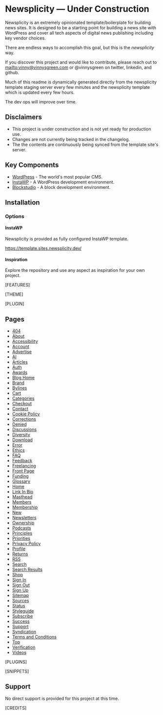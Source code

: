 # Newsplicity — Under Construction

Newsplicity is an extremely opinionated template/boilerplate for building news sites. It is designed to be a starting point for building a news site with WordPress and cover all tech aspects of digital news publishing including key vendor choices. 

There are endless ways to accomplish this goal, but this is the _newsplicity_ way.

If you discover this project and would like to contribute, please reach out to [mailto:vinny@vinnysgreen.com](vinny@vinnysgreen.com) or @vinnysgreen on twitter, linkedin, and github.

Much of this readme is dynamically generated directly from the newsplicity template staging server every few minutes and the newsplicity template which is updated every few hours.

The dev ops will improve over time.

## Disclaimers
- This project is under construction and is not yet ready for production use.
- Changes are not currently being tracked in the changelog.
- The the contents are continuously being synced from the template site's server.

## Key Components

- [WordPress](https://wordpress.org) - The world's most popular CMS.
- [InstaWP](https://instawp.io) - A WordPress development environment.
- [Blockstudio](https://blockstudio.dev) - A block development environment.

## Installation

### Options

#### InstaWP

Newsplicity is provided as fully configured InstaWP template. 

https://template.sites.newsplicity.dev/

#### Inspiration

Explore the repository and use any aspect as inspiration for your own project.

[FEATURES]

[THEME]

[PLUGIN]

## Pages
- [404](https://template.sites.newsplicity.dev/404-page)
- [About](https://template.sites.newsplicity.dev/about)
- [Accessibility](https://template.sites.newsplicity.dev/accessibility)
- [Account](https://template.sites.newsplicity.dev/account)
- [Advertise](https://template.sites.newsplicity.dev/advertise)
- [AI](https://template.sites.newsplicity.dev/ai)
- [Articles](https://template.sites.newsplicity.dev/articles)
- [Auth](https://template.sites.newsplicity.dev/auth)
- [Awards](https://template.sites.newsplicity.dev/awards)
- [Blog Home](https://template.sites.newsplicity.dev/blog-home)
- [Brand](https://template.sites.newsplicity.dev/brand)
- [Bylines](https://template.sites.newsplicity.dev/bylines)
- [Cart](https://template.sites.newsplicity.dev/cart)
- [Categories](https://template.sites.newsplicity.dev/categories)
- [Checkout](https://template.sites.newsplicity.dev/checkout)
- [Contact](https://template.sites.newsplicity.dev/contact)
- [Cookie Policy](https://template.sites.newsplicity.dev/cookies)
- [Corrections](https://template.sites.newsplicity.dev/corrections)
- [Denied](https://template.sites.newsplicity.dev/denied)
- [Discussions](https://template.sites.newsplicity.dev/discussions)
- [Diversity](https://template.sites.newsplicity.dev/diversity)
- [Download](https://template.sites.newsplicity.dev/download)
- [Error](https://template.sites.newsplicity.dev/error)
- [Ethics](https://template.sites.newsplicity.dev/ethics)
- [FAQ](https://template.sites.newsplicity.dev/faq)
- [Feedback](https://template.sites.newsplicity.dev/feedback)
- [Freelancing](https://template.sites.newsplicity.dev/freelancing)
- [Front Page](https://template.sites.newsplicity.dev/front-page)
- [Funding](https://template.sites.newsplicity.dev/funding)
- [Glossary](https://template.sites.newsplicity.dev/glossary)
- [Home](https://template.sites.newsplicity.dev/home)
- [Link In Bio](https://template.sites.newsplicity.dev/link-in-bio)
- [Masthead](https://template.sites.newsplicity.dev/masthead)
- [Members](https://template.sites.newsplicity.dev/members)
- [Membership](https://template.sites.newsplicity.dev/membership)
- [New](https://template.sites.newsplicity.dev/new)
- [Newsletters](https://template.sites.newsplicity.dev/newsletters)
- [Ownership](https://template.sites.newsplicity.dev/ownership)
- [Podcasts](https://template.sites.newsplicity.dev/podcasts)
- [Principles](https://template.sites.newsplicity.dev/principles)
- [Priorities](https://template.sites.newsplicity.dev/priorities)
- [Privacy Policy](https://template.sites.newsplicity.dev/privacy)
- [Profile](https://template.sites.newsplicity.dev/profile)
- [Returns](https://template.sites.newsplicity.dev/returns)
- [RSS](https://template.sites.newsplicity.dev/rss-page)
- [Search](https://template.sites.newsplicity.dev/search)
- [Search Results](https://template.sites.newsplicity.dev/search-results)
- [Shop](https://template.sites.newsplicity.dev/shop)
- [Sign In](https://template.sites.newsplicity.dev/sign-in)
- [Sign Out](https://template.sites.newsplicity.dev/sign-out)
- [Sign Up](https://template.sites.newsplicity.dev/sign-up)
- [Sitemap](https://template.sites.newsplicity.dev/sitemap)
- [Sources](https://template.sites.newsplicity.dev/sources)
- [Status](https://template.sites.newsplicity.dev/status)
- [Styleguide](https://template.sites.newsplicity.dev/styleguide)
- [Subscribe](https://template.sites.newsplicity.dev/subscribe)
- [Success](https://template.sites.newsplicity.dev/success)
- [Support](https://template.sites.newsplicity.dev/support)
- [Syndication](https://template.sites.newsplicity.dev/syndication)
- [Terms and Conditions](https://template.sites.newsplicity.dev/terms)
- [Top](https://template.sites.newsplicity.dev/top)
- [Verification](https://template.sites.newsplicity.dev/verification)
- [Videos](https://template.sites.newsplicity.dev/videos)


[PLUGINS]

[SNIPPETS]

## Support

No direct support is provided for this project at this time. 

[CREDITS]